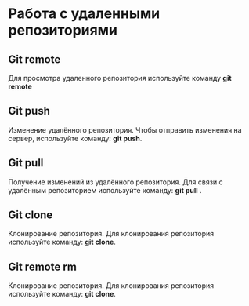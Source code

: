 # Работа с удаленными репозиториями

## Git remote
Для просмотра удаленного репозитория используйте команду **git remote**

## Git push
Изменение удалённого репозитория. Чтобы отправить изменения на сервер, используйте команду: **git push**.

## Git pull
Получение изменений из удалённого репозитория. Для связи с удалённым репозиторием используйте команду: **git pull** .

## Git clone
Клонирование репозитория. Для клонирования репозитория используйте команду: **git clone**.

## Git remote rm
Клонирование репозитория. Для клонирования репозитория используйте команду: **git clone**.